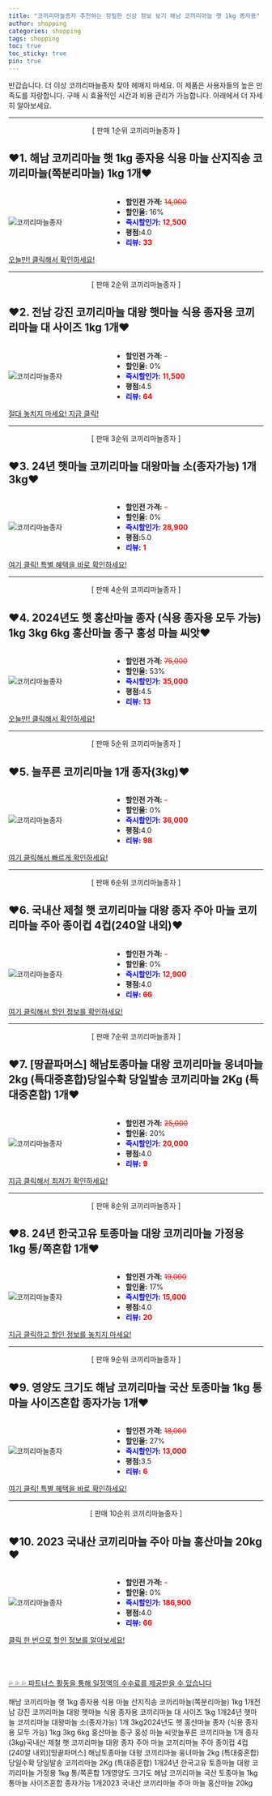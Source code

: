 ```yaml
---
title: "코끼리마늘종자 추천하는 정밀한 신상 정보 보기 해남 코끼리마늘 햇 1kg 종자용"
author: shopping
categories: shopping
tags: shopping
toc: true
toc_sticky: true
pin: true
---
```

반갑습니다. 더 이상 코끼리마늘종자 찾아 헤매지 마세요. 이 제품은 사용자들의 높은 만족도를 자랑합니다. 구매 시 효율적인 시간과 비용 관리가 가능합니다. 아래에서 더 자세히 알아보세요.

---
<p class="toplist" style="margin: 0 auto; display: block; width: fit-content;">[ 판매 1순위 코끼리마늘종자 ]</p>

<h2><strong>❤️1. 해남 코끼리마늘 햇 1kg 종자용 식용 마늘 산지직송 코끼리마늘(쪽분리마늘) 1kg 1개❤️</strong></h2>

<div style="display: flex; align-items: center;">
    <div style="flex: 0.4;">
        <img src="https://thumbnail10.coupangcdn.com/thumbnails/remote/230x230ex/image/vendor_inventory/1ff4/928a037f1749924b4ee9e5954db0a3be17bf61ffab590352741ea16b2e37.jpg" alt="코끼리마늘종자" style="max-width: 100%;">
    </div>
    <div style="flex: 0.6; margin-left: 10px;">
        <ul>
            <li><strong>할인전 가격:</strong> <del style="color: red;">14,900</del></li>
            <li><strong>할인율:</strong> 16%</li>
            <li><span style='color:blue'><strong>즉시할인가:</strong></span> <span style='color:red'><strong>12,500</strong></span></li>
            <li><strong>평점:</strong>4.0</li>
            <li><span style='color:blue'><strong>리뷰:</strong></span> <span style='color:red'><strong>33</strong></span></li>
        </ul>
    </div>
</div>
<div class="center">
    <a href="https://selin100587.github.io?lptag=AF9450613&subid=githubio&pageKey=7405490047&traceid=V0-153&itemId=19176399113&vendorItemId=85007221548" class="myButton">
        오늘만! 클릭해서 확인하세요!
    </a>
</div>


---
<p class="toplist" style="margin: 0 auto; display: block; width: fit-content;">[ 판매 2순위 코끼리마늘종자 ]</p>

<h2><strong>❤️2. 전남 강진 코끼리마늘 대왕 햇마늘 식용 종자용 코끼리마늘 대 사이즈 1kg 1개❤️</strong></h2>

<div style="display: flex; align-items: center;">
    <div style="flex: 0.4;">
        <img src="https://thumbnail6.coupangcdn.com/thumbnails/remote/230x230ex/image/vendor_inventory/130a/ec3e3e89882f6c32a699dd4817068f77567e829422fb25beea112fe11ca9.jpg" alt="코끼리마늘종자" style="max-width: 100%;">
    </div>
    <div style="flex: 0.6; margin-left: 10px;">
        <ul>
            <li><strong>할인전 가격:</strong> <del style="color: red;">-</del></li>
            <li><strong>할인율:</strong> 0%</li>
            <li><span style='color:blue'><strong>즉시할인가:</strong></span> <span style='color:red'><strong>11,500</strong></span></li>
            <li><strong>평점:</strong>4.5</li>
            <li><span style='color:blue'><strong>리뷰:</strong></span> <span style='color:red'><strong>64</strong></span></li>
        </ul>
    </div>
</div>
<div class="center">
    <a href="https://selin100587.github.io?lptag=AF9450613&subid=githubio&pageKey=7430589227&traceid=V0-153&itemId=19297824618&vendorItemId=77693841188" class="myButton">
        절대 놓치지 마세요! 지금 클릭!
    </a>
</div>


---
<p class="toplist" style="margin: 0 auto; display: block; width: fit-content;">[ 판매 3순위 코끼리마늘종자 ]</p>

<h2><strong>❤️3. 24년 햇마늘 코끼리마늘 대왕마늘 소(종자가능) 1개 3kg❤️</strong></h2>

<div style="display: flex; align-items: center;">
    <div style="flex: 0.4;">
        <img src="https://thumbnail8.coupangcdn.com/thumbnails/remote/230x230ex/image/vendor_inventory/10f5/6b8038da30d5a2e2eef5ca0080eb9dc11134398f7086157187c9002dea18.png" alt="코끼리마늘종자" style="max-width: 100%;">
    </div>
    <div style="flex: 0.6; margin-left: 10px;">
        <ul>
            <li><strong>할인전 가격:</strong> <del style="color: red;">-</del></li>
            <li><strong>할인율:</strong> 0%</li>
            <li><span style='color:blue'><strong>즉시할인가:</strong></span> <span style='color:red'><strong>28,900</strong></span></li>
            <li><strong>평점:</strong>5.0</li>
            <li><span style='color:blue'><strong>리뷰:</strong></span> <span style='color:red'><strong>1</strong></span></li>
        </ul>
    </div>
</div>
<div class="center">
    <a href="https://selin100587.github.io?lptag=AF9450613&subid=githubio&pageKey=8164498220&traceid=V0-153&itemId=23289524910&vendorItemId=90321748741" class="myButton">
        여기 클릭! 특별 혜택을 바로 확인하세요!
    </a>
</div>


---
<p class="toplist" style="margin: 0 auto; display: block; width: fit-content;">[ 판매 4순위 코끼리마늘종자 ]</p>

<h2><strong>❤️4. 2024년도 햇 홍산마늘 종자 (식용 종자용 모두 가능) 1kg 3kg 6kg 홍산마늘 종구 홍성 마늘 씨앗❤️</strong></h2>

<div style="display: flex; align-items: center;">
    <div style="flex: 0.4;">
        <img src="https://thumbnail7.coupangcdn.com/thumbnails/remote/230x230ex/image/vendor_inventory/5841/af2aeebd8152129dc469ad25e01eeeb5f0b783b52a291710f9f0de9f9777.jpg" alt="코끼리마늘종자" style="max-width: 100%;">
    </div>
    <div style="flex: 0.6; margin-left: 10px;">
        <ul>
            <li><strong>할인전 가격:</strong> <del style="color: red;">75,000</del></li>
            <li><strong>할인율:</strong> 53%</li>
            <li><span style='color:blue'><strong>즉시할인가:</strong></span> <span style='color:red'><strong>35,000</strong></span></li>
            <li><strong>평점:</strong>4.5</li>
            <li><span style='color:blue'><strong>리뷰:</strong></span> <span style='color:red'><strong>13</strong></span></li>
        </ul>
    </div>
</div>
<div class="center">
    <a href="https://selin100587.github.io?lptag=AF9450613&subid=githubio&pageKey=8250125468&traceid=V0-153&itemId=23750151610&vendorItemId=82479644522" class="myButton">
        오늘만! 클릭해서 확인하세요!
    </a>
</div>


---
<p class="toplist" style="margin: 0 auto; display: block; width: fit-content;">[ 판매 5순위 코끼리마늘종자 ]</p>

<h2><strong>❤️5. 늘푸른 코끼리마늘 1개 종자(3kg)❤️</strong></h2>

<div style="display: flex; align-items: center;">
    <div style="flex: 0.4;">
        <img src="https://thumbnail7.coupangcdn.com/thumbnails/remote/230x230ex/image/vendor_inventory/4981/6587b1c8b18126d382307c10adad38030b36ee00a86f5d6bd7d764681a43.jpg" alt="코끼리마늘종자" style="max-width: 100%;">
    </div>
    <div style="flex: 0.6; margin-left: 10px;">
        <ul>
            <li><strong>할인전 가격:</strong> <del style="color: red;">-</del></li>
            <li><strong>할인율:</strong> 0%</li>
            <li><span style='color:blue'><strong>즉시할인가:</strong></span> <span style='color:red'><strong>36,000</strong></span></li>
            <li><strong>평점:</strong>4.0</li>
            <li><span style='color:blue'><strong>리뷰:</strong></span> <span style='color:red'><strong>98</strong></span></li>
        </ul>
    </div>
</div>
<div class="center">
    <a href="https://selin100587.github.io?lptag=AF9450613&subid=githubio&pageKey=8183930113&traceid=V0-153&itemId=23402698534&vendorItemId=86928220622" class="myButton">
        여기 클릭해서 빠르게 확인하세요!
    </a>
</div>


---
<p class="toplist" style="margin: 0 auto; display: block; width: fit-content;">[ 판매 6순위 코끼리마늘종자 ]</p>

<h2><strong>❤️6. 국내산 제철 햇 코끼리마늘 대왕 종자 주아 마늘 코끼리마늘 주아 종이컵 4컵(240알 내외)❤️</strong></h2>

<div style="display: flex; align-items: center;">
    <div style="flex: 0.4;">
        <img src="https://thumbnail6.coupangcdn.com/thumbnails/remote/230x230ex/image/vendor_inventory/5a89/9b9b18cf58ccae91534be9bb08759a6778b6e975d4c9f7b3c214cc808e8b.jpg" alt="코끼리마늘종자" style="max-width: 100%;">
    </div>
    <div style="flex: 0.6; margin-left: 10px;">
        <ul>
            <li><strong>할인전 가격:</strong> <del style="color: red;">-</del></li>
            <li><strong>할인율:</strong> 0%</li>
            <li><span style='color:blue'><strong>즉시할인가:</strong></span> <span style='color:red'><strong>12,900</strong></span></li>
            <li><strong>평점:</strong>4.0</li>
            <li><span style='color:blue'><strong>리뷰:</strong></span> <span style='color:red'><strong>66</strong></span></li>
        </ul>
    </div>
</div>
<div class="center">
    <a href="https://selin100587.github.io?lptag=AF9450613&subid=githubio&pageKey=7663321208&traceid=V0-153&itemId=23506147376&vendorItemId=90532547693" class="myButton">
        여기 클릭해서 할인 정보를 확인하세요!
    </a>
</div>


---
<p class="toplist" style="margin: 0 auto; display: block; width: fit-content;">[ 판매 7순위 코끼리마늘종자 ]</p>

<h2><strong>❤️7. [땅끝파머스] 해남토종마늘 대왕 코끼리마늘 웅녀마늘 2kg (특대중혼합)당일수확 당일발송 코끼리마늘 2Kg (특대중혼합) 1개❤️</strong></h2>

<div style="display: flex; align-items: center;">
    <div style="flex: 0.4;">
        <img src="https://thumbnail9.coupangcdn.com/thumbnails/remote/230x230ex/image/vendor_inventory/869d/ce88e14028a68e61b570663813d9051252404b0768d5031ae8e4eac048b1.jpg" alt="코끼리마늘종자" style="max-width: 100%;">
    </div>
    <div style="flex: 0.6; margin-left: 10px;">
        <ul>
            <li><strong>할인전 가격:</strong> <del style="color: red;">25,000</del></li>
            <li><strong>할인율:</strong> 20%</li>
            <li><span style='color:blue'><strong>즉시할인가:</strong></span> <span style='color:red'><strong>20,000</strong></span></li>
            <li><strong>평점:</strong>4.0</li>
            <li><span style='color:blue'><strong>리뷰:</strong></span> <span style='color:red'><strong>9</strong></span></li>
        </ul>
    </div>
</div>
<div class="center">
    <a href="https://selin100587.github.io?lptag=AF9450613&subid=githubio&pageKey=8168023365&traceid=V0-153&itemId=23315058418&vendorItemId=90346882156" class="myButton">
        지금 클릭해서 최저가 확인하세요!
    </a>
</div>


---
<p class="toplist" style="margin: 0 auto; display: block; width: fit-content;">[ 판매 8순위 코끼리마늘종자 ]</p>

<h2><strong>❤️8. 24년 한국고유 토종마늘 대왕 코끼리마늘 가정용 1kg 통/쪽혼합 1개❤️</strong></h2>

<div style="display: flex; align-items: center;">
    <div style="flex: 0.4;">
        <img src="https://thumbnail6.coupangcdn.com/thumbnails/remote/230x230ex/image/vendor_inventory/d04d/49038a5a5a180b847fe0a0d51ff4f5a5db450dfd91c6fe7cb21583e9f644.jpg" alt="코끼리마늘종자" style="max-width: 100%;">
    </div>
    <div style="flex: 0.6; margin-left: 10px;">
        <ul>
            <li><strong>할인전 가격:</strong> <del style="color: red;">19,000</del></li>
            <li><strong>할인율:</strong> 17%</li>
            <li><span style='color:blue'><strong>즉시할인가:</strong></span> <span style='color:red'><strong>15,600</strong></span></li>
            <li><strong>평점:</strong>4.0</li>
            <li><span style='color:blue'><strong>리뷰:</strong></span> <span style='color:red'><strong>20</strong></span></li>
        </ul>
    </div>
</div>
<div class="center">
    <a href="https://selin100587.github.io?lptag=AF9450613&subid=githubio&pageKey=7664024615&traceid=V0-153&itemId=20426042765&vendorItemId=79131170006" class="myButton">
        지금 클릭하고 할인 정보를 놓치지 마세요!
    </a>
</div>


---
<p class="toplist" style="margin: 0 auto; display: block; width: fit-content;">[ 판매 9순위 코끼리마늘종자 ]</p>

<h2><strong>❤️9. 영양도 크기도 해남 코끼리마늘 국산 토종마늘 1kg 통마늘 사이즈혼합 종자가능 1개❤️</strong></h2>

<div style="display: flex; align-items: center;">
    <div style="flex: 0.4;">
        <img src="https://thumbnail7.coupangcdn.com/thumbnails/remote/230x230ex/image/vendor_inventory/47fc/b44d07ec83bedf156056517edfc7fba3d5b5a982010f91352be2f672022c.jpg" alt="코끼리마늘종자" style="max-width: 100%;">
    </div>
    <div style="flex: 0.6; margin-left: 10px;">
        <ul>
            <li><strong>할인전 가격:</strong> <del style="color: red;">18,000</del></li>
            <li><strong>할인율:</strong> 27%</li>
            <li><span style='color:blue'><strong>즉시할인가:</strong></span> <span style='color:red'><strong>13,000</strong></span></li>
            <li><strong>평점:</strong>3.5</li>
            <li><span style='color:blue'><strong>리뷰:</strong></span> <span style='color:red'><strong>6</strong></span></li>
        </ul>
    </div>
</div>
<div class="center">
    <a href="https://selin100587.github.io?lptag=AF9450613&subid=githubio&pageKey=6647079063&traceid=V0-153&itemId=15216517713&vendorItemId=82437485429" class="myButton">
        여기 클릭! 특별 혜택을 바로 확인하세요!
    </a>
</div>


---
<p class="toplist" style="margin: 0 auto; display: block; width: fit-content;">[ 판매 10순위 코끼리마늘종자 ]</p>

<h2><strong>❤️10. 2023 국내산 코끼리마늘 주아 마늘 홍산마늘 20kg❤️</strong></h2>

<div style="display: flex; align-items: center;">
    <div style="flex: 0.4;">
        <img src="https://thumbnail6.coupangcdn.com/thumbnails/remote/230x230ex/image/vendor_inventory/5a89/9b9b18cf58ccae91534be9bb08759a6778b6e975d4c9f7b3c214cc808e8b.jpg" alt="코끼리마늘종자" style="max-width: 100%;">
    </div>
    <div style="flex: 0.6; margin-left: 10px;">
        <ul>
            <li><strong>할인전 가격:</strong> <del style="color: red;">-</del></li>
            <li><strong>할인율:</strong> 0%</li>
            <li><span style='color:blue'><strong>즉시할인가:</strong></span> <span style='color:red'><strong>186,900</strong></span></li>
            <li><strong>평점:</strong>4.0</li>
            <li><span style='color:blue'><strong>리뷰:</strong></span> <span style='color:red'><strong>66</strong></span></li>
        </ul>
    </div>
</div>
<div class="center">
    <a href="https://selin100587.github.io?lptag=AF9450613&subid=githubio&pageKey=7663321208&traceid=V0-153&itemId=20422134601&vendorItemId=83698952588" class="myButton">
        클릭 한 번으로 할인 정보를 알아보세요!
    </a>
</div>

<br><br><br>[💦 💦 💦 파트너스 활동을 통해 일정액의 수수료를 제공받을 수 있습니다](https://link.coupang.com/a/bcpT2c)<br><br>해남 코끼리마늘 햇 1kg 종자용 식용 마늘 산지직송 코끼리마늘(쪽분리마늘) 1kg 1개전남 강진 코끼리마늘 대왕 햇마늘 식용 종자용 코끼리마늘 대 사이즈 1kg 1개24년 햇마늘 코끼리마늘 대왕마늘 소(종자가능) 1개 3kg2024년도 햇 홍산마늘 종자 (식용 종자용 모두 가능) 1kg 3kg 6kg 홍산마늘 종구 홍성 마늘 씨앗늘푸른 코끼리마늘 1개 종자(3kg)국내산 제철 햇 코끼리마늘 대왕 종자 주아 마늘 코끼리마늘 주아 종이컵 4컵(240알 내외)[땅끝파머스] 해남토종마늘 대왕 코끼리마늘 웅녀마늘 2kg (특대중혼합)당일수확 당일발송 코끼리마늘 2Kg (특대중혼합) 1개24년 한국고유 토종마늘 대왕 코끼리마늘 가정용 1kg 통/쪽혼합 1개영양도 크기도 해남 코끼리마늘 국산 토종마늘 1kg 통마늘 사이즈혼합 종자가능 1개2023 국내산 코끼리마늘 주아 마늘 홍산마늘 20kg
